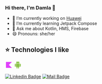 ### Hi there, I'm Damla 👋


- 🔭 I’m currently working on [Huawei](https://developer.huawei.com/consumer/en/)
- 🌱 I’m currently learning Jetpack Compose
- 💬 Ask me about Kotlin, HMS, Firebase 
- 😄 Pronouns: she/her

## ⭐️ Technologies I like
<p align="left">
<img src="https://github.com/PKief/vscode-material-icon-theme/blob/main/icons/kotlin.svg" alt="kotlin" width="25" height="25" />
<img src="https://github.com/PKief/vscode-material-icon-theme/blob/main/icons/android.svg" alt="android" width="25" height="25" />
  
  [![Linkedin Badge](https://img.shields.io/badge/linkedin-%230077B5.svg?&style=for-the-badge&logo=linkedin&logoColor=white)](https://www.linkedin.com/in/damla-yagmur/)
[![Mail Badge](https://img.shields.io/badge/email-c14438?style=for-the-badge&logo=Gmail&logoColor=white&link=mailto:yunussandi@outlook.com)](mailto:damlayagmur976@gmail.com)
